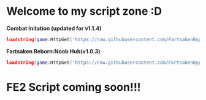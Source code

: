 # Welcome to my script zone :D
**Combat Initation (updated for v1.1.4)**
```lua
loadstring(game:HttpGet('https://raw.githubusercontent.com/FartsakenBypasser/Scripts-Made-In-Ohio/main/combatinitiation.luau'))()
```
**Fartsaken Reborn:Noob Hub(v1.0.3)**
```lua
loadstring(game:HttpGet('https://raw.githubusercontent.com/FartsakenBypasser/Scripts-Made-In-Ohio/main/fartforsaken.luau'))()
```

# FE2 Script coming soon!!!
